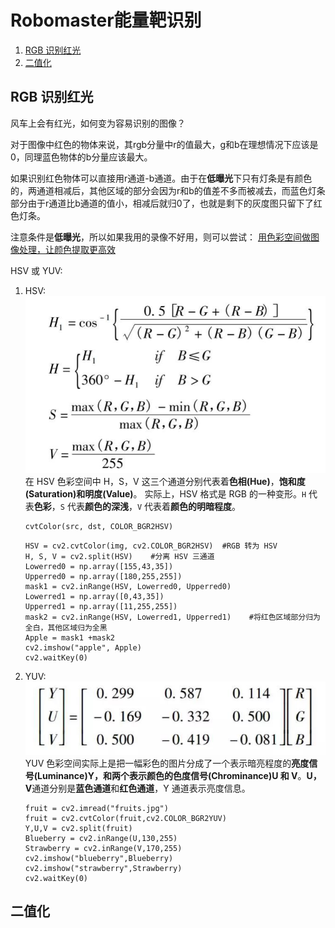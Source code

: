 # Robomaster能量靶识别

1. [RGB 识别红光](#rgb-识别红光)
2. [二值化](#二值化)

## RGB 识别红光
风车上会有红光，如何变为容易识别的图像？

对于图像中红色的物体来说，其rgb分量中r的值最大，g和b在理想情况下应该是0，同理蓝色物体的b分量应该最大。

如果识别红色物体可以直接用r通道-b通道。由于在**低曝光**下只有灯条是有颜色的，两通道相减后，其他区域的部分会因为r和b的值差不多而被减去，而蓝色灯条部分由于r通道比b通道的值小，相减后就归0了，也就是剩下的灰度图只留下了红色灯条。

注意条件是**低曝光**，所以如果我用的录像不好用，则可以尝试：
[用色彩空间做图像处理，让颜色提取更高效](https://zhuanlan.zhihu.com/p/32269942)

HSV 或 YUV:
1. HSV:
   ![](2022-07-24-00-23-04.png)
   在 HSV 色彩空间中 H，S，V 这三个通道分别代表着**色相(Hue)**，**饱和度(Saturation)**和**明度(Value)**。
   实际上，HSV 格式是 RGB 的一种变形。`H` 代表**色彩**，`S` 代表**颜色的深浅**，`V` 代表着**颜色的明暗程度**。

   ```opencv
   cvtColor(src, dst, COLOR_BGR2HSV)
   ```

   ```opencv
   HSV = cv2.cvtColor(img, cv2.COLOR_BGR2HSV)  #RGB 转为 HSV
   H, S, V = cv2.split(HSV)    #分离 HSV 三通道
   Lowerred0 = np.array([155,43,35])
   Upperred0 = np.array([180,255,255])
   mask1 = cv2.inRange(HSV, Lowerred0, Upperred0) 
   Lowerred1 = np.array([0,43,35])
   Upperred1 = np.array([11,255,255])
   mask2 = cv2.inRange(HSV, Lowerred1, Upperred1)    #将红色区域部分归为全白，其他区域归为全黑
   Apple = mask1 +mask2
   cv2.imshow("apple", Apple)
   cv2.waitKey(0)
   ```

2. YUV:
   ![](2022-07-24-00-23-15.png)
   YUV 色彩空间实际上是把一幅彩色的图片分成了一个表示暗亮程度的**亮度信号(Luminance)**Y，和**两个表示颜色的色度信号(Chrominance)U 和 V**。**U，V**通道分别是**蓝色通道**和**红色通道**，Y 通道表示亮度信息。

   ```opencv
   fruit = cv2.imread("fruits.jpg")
   fruit = cv2.cvtColor(fruit,cv2.COLOR_BGR2YUV)
   Y,U,V = cv2.split(fruit)
   Blueberry = cv2.inRange(U,130,255)
   Strawberry = cv2.inRange(V,170,255)
   cv2.imshow("blueberry",Blueberry)
   cv2.imshow("strawberry",Strawberry)
   cv2.waitKey(0)
   ```

## 二值化
